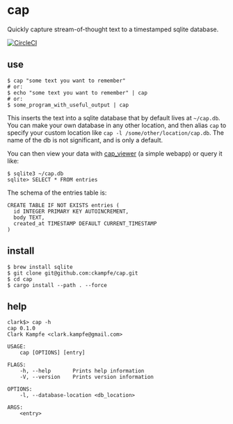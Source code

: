 cap
===

Quickly capture stream-of-thought text to a timestamped sqlite database.

[![CircleCI](https://circleci.com/gh/ckampfe/cap.svg?style=svg)](https://circleci.com/gh/ckampfe/cap)

## use

```
$ cap "some text you want to remember"
# or:
$ echo "some text you want to remember" | cap
# or:
$ some_program_with_useful_output | cap
```

This inserts the text into a sqlite database that by default lives at `~/cap.db`.
You can make your own database in any other location, and then alias `cap` to specify
your custom location like `cap -l /some/other/location/cap.db`. The name of the db is
not significant, and is only a default.


You can then view your data with [cap_viewer](https://github.com/ckampfe/cap_viewer) (a simple webapp) or
query it like:

```
$ sqlite3 ~/cap.db
sqlite> SELECT * FROM entries
```


The schema of the entries table is:

```
CREATE TABLE IF NOT EXISTS entries (
  id INTEGER PRIMARY KEY AUTOINCREMENT,
  body TEXT,
  created_at TIMESTAMP DEFAULT CURRENT_TIMESTAMP
)
```

## install

```
$ brew install sqlite
$ git clone git@github.com:ckampfe/cap.git
$ cd cap
$ cargo install --path . --force
```

## help

```
clark$> cap -h
cap 0.1.0
Clark Kampfe <clark.kampfe@gmail.com>

USAGE:
    cap [OPTIONS] [entry]

FLAGS:
    -h, --help       Prints help information
    -V, --version    Prints version information

OPTIONS:
    -l, --database-location <db_location>

ARGS:
    <entry>
```
